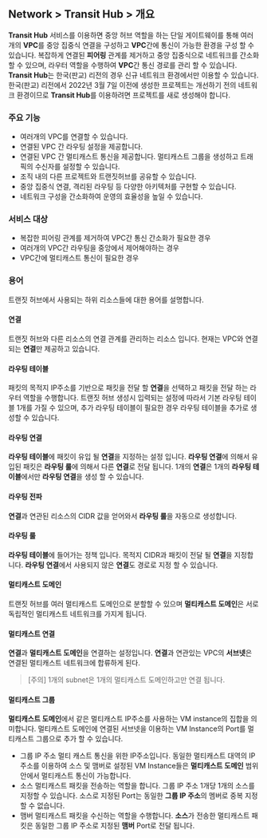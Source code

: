 ## Network > Transit Hub > 개요

**Transit Hub** 서비스를 이용하면 중앙 허브 역할을 하는 단일 게이트웨이를 통해 여러개의 **VPC**를 중앙 집중식 연결을 구성하고 **VPC**간에 통신이 가능한 환경을 구성 할 수 있습니다. 복잡하게 연결된 **피어링** 관계를 제거하고 중앙 집중식으로 네트워크를 간소화 할 수 있으며, 라우터 역할을 수행하여 **VPC**간 통신 경로를 관리 할 수 있습니다. </br>
**Transit Hub**는 한국(판교) 리전의 경우 신규 네트워크 환경에서만 이용할 수 있습니다. 한국(판교) 리전에서 2022년 3월 7일 이전에 생성한 프로젝트는 개선하기 전의 네트워크 환경이므로 **Transit Hub**를 이용하려면 프로젝트를 새로 생성해야 합니다.

### 주요 기능

* 여러개의 VPC를 연결할 수 있습니다.
* 연결된 VPC 간 라우팅 설정을 제공합니다.
* 연결된 VPC 간 멀티캐스트 통신을 제공합니다. 멀티캐스트 그룹을 생성하고 트래픽의 수신자를 설정할 수 있습니다.
* 조직 내의 다른 프로젝트와 트랜짓허브를 공유할 수 있습니다.
* 중앙 집중식 연결, 격리된 라우팅 등 다양한 아키텍처를 구현할 수 있습니다.
* 네트워크 구성을 간소화하여 운영의 효율성을 높일 수 있습니다.

### 서비스 대상

* 복잡한 피어링 관계를 제거하여 VPC간 통신 간소화가 필요한 경우
* 여러개의 VPC간 라우팅을 중앙에서 제어해야하는 경우
* VPC간에 멀티캐스트 통신이 필요한 경우

### 용어
트랜짓 허브에서 사용되는 하위 리소스들에 대한 용어를 설명합니다.
#### 연결
트랜짓 허브와 다른 리소스의 연결 관계를 관리하는 리소스 입니다. 현재는 VPC와 연결되는 **연결**만 제공하고 있습니다.
#### 라우팅 테이블
패킷의 목적지 IP주소를 기반으로 패킷을 전달 할 **연결**을 선택하고 패킷을 전달 하는 라우터 역할을 수행합니다. 트랜짓 허브 생성시 입력되는 설정에 따라서 기본 라우팅 테이블 1개를 가질 수 있으며, 추가 라우팅 테이블이 필요한 경우 라우팅 테이블을 추가로 생성할 수 있습니다. 
#### 라우팅 연결
**라우팅 테이블**에 패킷이 유입 될 **연결**을 지정하는 설정 입니다. **라우팅 연결**에 의해서 유입된 패킷은 **라우팅 룰**에 의해서 다른 **연결**로 전달 됩니다. 1개의 **연결**은 1개의 **라우팅 테이블**에서만 **라우팅 연결**을 생성 할 수 있습니다. 
#### 라우팅 전파
**연결**과 연관된 리소스의 CIDR 값을 얻어와서 **라우팅 룰**을 자동으로 생성합니다. 
#### 라우팅 룰
**라우팅 테이블**에 들어가는 정책 입니다. 목적지 CIDR과 패킷이 전달 될 **연결**을 지정합니다. **라우팅 연결**에서 사용되지 않은 **연결**도 경로로 지정 할 수 있습니다.
#### 멀티캐스트 도메인
트랜짓 허브를 여러 멀티캐스트 도메인으로 분할할 수 있으며 **멀티캐스트 도메인**은 서로 독립적인 멀티캐스트 네트워크를 가지게 됩니다.
#### 멀티캐스트 연결
**연결**과 **멀티캐스트 도메인**을 연결하는 설정입니다. **연결**과 연관있는 VPC의 **서브넷**은 연결된 멀티캐스트 네트워크에 합류하게 된다.
> [주의] 1개의 subnet은 1개의 멀티캐스트 도메인하고만 연결 됩니다.
#### 멀티캐스트 그룹
**멀티캐스트 도메인**에서 같은 멀티캐스트 IP주소를 사용하는 VM instance의 집합을 의미합니다. 멀티캐스트 도메인에 연결된 서브넷을 이용하는 VM Instance의 Port를 멀티캐스트 그룹으로 추가 할 수 있습니다.
* 그룹 IP 주소
멀티 캐스트 통신을 위한 IP주소입니다. 동일한 멀티캐스트 대역의 IP주소를 이용하여 소스 및 맴버로 설정된 VM Instance들은 **멀티캐스트 도메인** 범위 안에서 멀티캐스트 통신이 가능합니다.
* 소스
멀티캐스트 패킷을 전송하는 역할을 합니다. 그룹 IP 주소 1개당 1개의 소스를 지정할 수 있습니다. 소스로 지정된 Port는 동일한 **그룹 IP 주소**의 멤버로 중복 지정 할 수 없습니다.
* 맴버
멀티캐스트 패킷을 수신하는 역할을 수행합니다. **소스**가 전송한 멀티캐스트 패킷은 동일한 그룹 IP 주소로 지정된 **맴버** Port로 전달 됩니다. 
